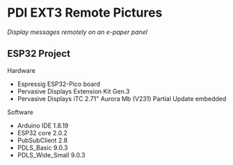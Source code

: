 # PDI EXT3 Remote Pictures

*Display messages remotely on an e-paper panel*

## ESP32 Project

Hardware

+ Espressig ESP32-Pico board
+ Pervasive Displays Extension Kit Gen.3
+ Pervasive Displays iTC 2.71" Aurora Mb (V231) Partial Update embedded 

Software

+ Arduino IDE 1.8.19
+ ESP32 core 2.0.2
+ PubSubClient 2.8
+ PDLS_Basic 9.0.3
+ PDLS_Wide_Small 9.0.3
